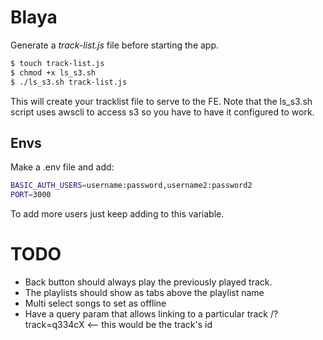 # Blaya

Generate a *track-list.js* file before starting the app.

```bash
$ touch track-list.js
$ chmod +x ls_s3.sh
$ ./ls_s3.sh track-list.js
```

This will create your tracklist file to serve to the FE. Note that the ls_s3.sh
script uses awscli to access s3 so you have to have it configured to work.

## Envs

Make a .env file and add:

```bash
BASIC_AUTH_USERS=username:password,username2:password2
PORT=3000
```

To add more users just keep adding to this variable.

# TODO

- Back button should always play the previously played track.
- The playlists should show as tabs above the playlist name
- Multi select songs to set as offline
- Have a query param that allows linking to a particular track /?track=q334cX <-- this would be the track's id
